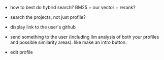 - how to best do hybrid search? BM25 + our vector + rerank?
- search the projects, not just profile?

- display link to the user's github
- send something to the user (including llm analysis of both your profiles and possible similarity areas). like make an intro button.

- edit profile
